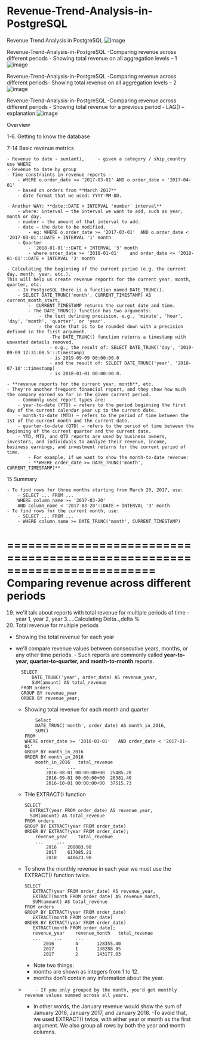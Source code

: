 # Revenue-Trend-Analysis-in-PostgreSQL
Revenue Trend Analysis in PostgreSQL
![image](https://github.com/mythilyram/Revenue-Trend-Analysis-in-PostgreSQL/assets/123518126/e5048e99-f755-41ed-904f-3939a1711e2e)


Revenue-Trend-Analysis-in-PostgreSQL -Comparing revenue across different periods - Showing total revenue on all aggregation levels – 1
![image](https://github.com/mythilyram/Revenue-Trend-Analysis-in-PostgreSQL/assets/123518126/74d4f3dd-d76f-4d36-b563-6cb3408f9f24)

Revenue-Trend-Analysis-in-PostgreSQL -Comparing revenue across different periods- Showing total revenue on all aggregation levels – 2
![image](https://github.com/mythilyram/Revenue-Trend-Analysis-in-PostgreSQL/assets/123518126/7b3f63f2-b761-40e7-a423-54231b91e89d)

Revenue-Trend-Analysis-in-PostgreSQL -Comparing revenue across different periods - Showing total revenue for a previous period - LAG() – explanation
![image](https://github.com/mythilyram/Revenue-Trend-Analysis-in-PostgreSQL/assets/123518126/7d2083b3-1a26-4ab3-a650-96d69b874811)

Overview

1-6. Getting to know the database

7-14 Basic revenue metrics

    - Revenue to date - sum(amt),     - given a category / ship_country use WHERE
    - Revenue to date by group
    - Time constraints in revenue reports - 
        - WHERE o.order_date >= '2017-03-01' AND o.order_date < '2017-04-01'
        - based on orders from **March 2017**
        - date format that we used: YYYY-MM-DD.
	
    - Another WAY: **date::DATE + INTERVAL 'number' interval**
        - where: interval – the interval we want to add, such as year, month or day.
        - number – the amount of that interval to add.
        - date – the date to be modified.
            - eg: WHERE o.order_date >= '2017-03-01'  AND o.order_date < '2017-03-01'::DATE + INTERVAL '1' month
        - Quarter
            - '2018-01-01'::DATE + INTERVAL '3' month	
            - where order_date >= '2018-01-01'    and order_date <= '2018-01-01'::DATE + INTERVAL '3' month
	    
    - Calculating the beginning of the current period (e.g. the current day, month, year, etc.). 
    This will help us create revenue reports for the current year, month, quarter, etc. 
	    - In PostgreSQL there is a function named DATE_TRUNC(). 
        - SELECT DATE_TRUNC('month', CURRENT_TIMESTAMP) AS current_month_start;
            -  CURRENT_TIMESTAMP returns the current date and time.
            - The DATE_TRUNC() function has two arguments: 
                - the text defining precision, e.g., 'minute', 'hour', 'day', 'month', 'quarter', or 'year'.
                - the date that is to be rounded down with a precision defined in the first argument.
                    -The DATE_TRUNC() function returns a timestamp with unwanted details removed, 
                    - e.g., the result of: SELECT DATE_TRUNC('day', '2019-09-09 12:31:08.5'::timestamp)
                    - is 2019-09-09 00:00:00.0 
                    - and the result of: SELECT DATE_TRUNC('year', '2018-07-10'::timestamp)
                    - is 2018-01-01 00:00:00.0.
		    
    - **revenue reports for the current year, month**, etc. 
	- They're another frequent financial report, and they show how much the company earned so far in the given current period. 
	    - Commonly used report types are:
        - year-to-date (YTD) – refers to the period beginning the first day of the current calendar year up to the current date.
        - month-to-date (MTD) – refers to the period of time between the 1st of the current month and the current date.
        - quarter-to-date (QTD) – refers to the period of time between the beginning of the current quarter and the current date.
        - YTD, MTD, and QTD reports are used by business owners, investors, and individuals to analyze their revenue, income, 
	business earnings, and investment returns for the current period of time.
            - For example, if we want to show the month-to-date revenue:
            - **WHERE order_date >= DATE_TRUNC('month', CURRENT_TIMESTAMP)**

15 Summary

    - To find rows for three months starting from March 20, 2017, use:
    	- SELECT ... FROM ...
     	WHERE column_name >= '2017-03-20'
     	AND column_name < '2017-03-20'::DATE + INTERVAL '3' month
    - To find rows for the current month, use:
    	- SELECT ... FROM ...
     	- WHERE column_name >= DATE_TRUNC('month', CURRENT_TIMESTAMP)

=========================================================================
Comparing revenue across different periods
==========================================================================
19. we'll talk about reports with total revenue for multiple periods of time - year 1, year 2, year 3.....Calculating Delta..,delta %
20. Total revenue for multiple periods
    
-  Showing the total revenue for each year
- we'll compare revenue values between consecutive years, months, or any other time periods.
		- Such reports are commonly called **year-to-year, quarter-to-quarter, and month-to-month** reports.
		
  		SELECT
 			DATE_TRUNC('year', order_date) AS revenue_year,
 			SUM(amount) AS total_revenue
 		FROM orders
 		GROUP BY revenue_year
		ORDER BY revenue_year;
  - Showing total revenue for each month and quarter

    		Select
  			DATE_TRUNC('month', order_date) AS month_in_2016,
 			SUM()
		FROM
  		WHERE order_date >= '2016-01-01'   AND order_date < '2017-01-01'
  		GROUP BY month_in_2016
  		ORDER BY month_in_2016
  			month_in_2016	total_revenue
    			...		...
    			2016-08-01 00:00:00+00	25485.28
    			2016-09-01 00:00:00+00	26381.40
    			2016-10-01 00:00:00+00	37515.73
  - THe EXTRACT() function
     
    	SELECT
    	  EXTRACT(year FROM order_date) AS revenue_year,
    	  SUM(amount) AS total_revenue
    	FROM orders
    	GROUP BY EXTRACT(year FROM order_date)
    	ORDER BY EXTRACT(year FROM order_date);
			revenue_year	total_revenue
			...		...
    			2016	208083.98
    			2017	617085.21
    			2018	440623.90
  -  To show the monthly revenue in each year we must use the EXTRACT() function twice.

         SELECT
    	  	EXTRACT(year FROM order_date) AS revenue_year,
     		EXTRACT(month FROM order_date) AS revenue_month,
    	  	SUM(amount) AS total_revenue
    	 FROM orders
    	 GROUP BY EXTRACT(year FROM order_date)
    		EXTRACT(month FROM order_date)
    	 ORDER BY EXTRACT(year FROM order_date)
     		EXTRACT(month FROM order_date);
			revenue_year	revenue_month	total_revenue
			...		...		...
    			2016		4		128355.40
     			2017		1		138288.95
     			2017		2		143177.03
     	- Note two things:
		- months are shown as integers from 1 to 12.
		- months don't contain any information about the year.
  - 
    		- If you only grouped by the month, you'd get monthly revenue values summed across all years.
      - In other words, the January revenue would show the sum of January 2016, January 2017, and January 2018. 
	-To avoid that, we used EXTRACT() twice, with either year or month as the first argument. We also group all rows by both the year and month columns.
    
            
